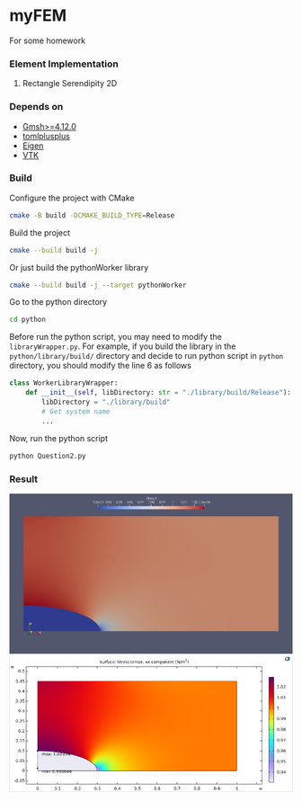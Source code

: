 # myFEM
For some homework

### Element Implementation
1. Rectangle Serendipity 2D

### Depends on
- [Gmsh>=4.12.0](https://gmsh.info/)
- [tomlplusplus](https://github.com/marzer/tomlplusplus)
- [Eigen](https://eigen.tuxfamily.org/)
- [VTK](https://vtk.org/)

### Build
Configure the project with CMake
```bash
cmake -B build -DCMAKE_BUILD_TYPE=Release
```
Build the project
```bash
cmake --build build -j
```
Or just build the pythonWorker library
```bash
cmake --build build -j --target pythonWorker
```
Go to the python directory
```bash
cd python
```
Before run the python script, you may need to modify the `libraryWrapper.py`. For example, if you build the library in the `python/library/build/` directory and decide to run python script in `python` directory, you should modify the line 6 as follows
```python
class WorkerLibraryWrapper:
    def __init__(self, libDirectory: str = "./library/build/Release"):
        libDirectory = "./library/build"
        # Get system name
        ...
```
Now, run the python script
```bash
python Question2.py
```

### Result
![This Project](image/StressXX.png)
![COMSOL](image/COMSOL_StressXX.png)
